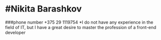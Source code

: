 #Nikita Barashkov
=================
###phone number +375 29 1119754
*I do not have any experience in the field of IT, but I have a great desire to master the profession of a front-end developer   